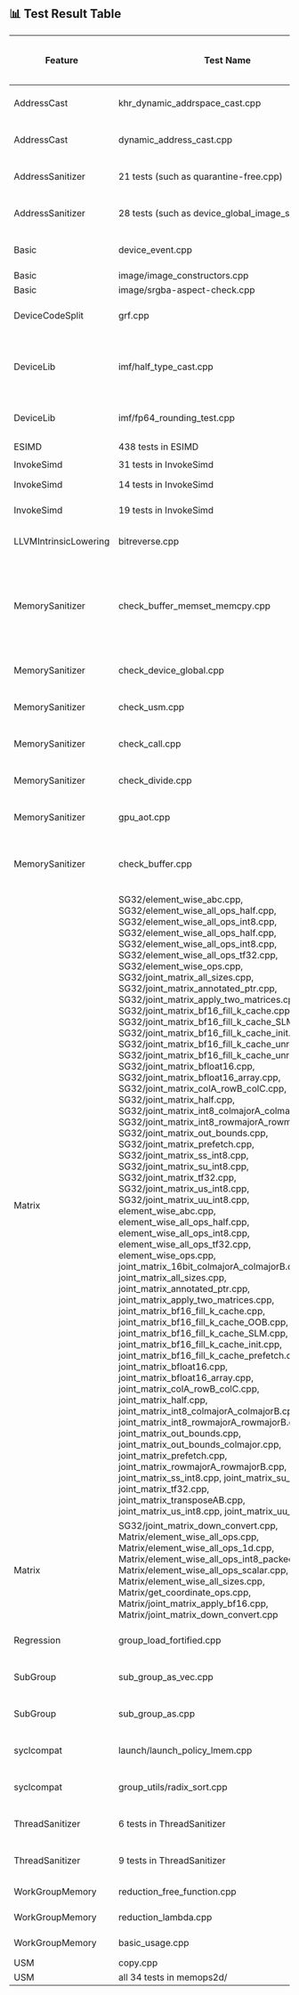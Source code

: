 ## 📊 Test Result Table

| Feature            | Test Name                                                                 | Status (SPIRV-LLVM-Translator) | Marked Status (SPIR-V Backend)              | Actual Status (SPIR-V Backend) | Test Error                    | Test Error Details |
|--------------------|---------------------------------------------------------------------------|--------------------------------|---------------------------------------------|--------------------------------|--------------------------------|-------------------|
| AddressCast        | khr_dynamic_addrspace_cast.cpp                                            | Pass                           | XFAIL (CMPLRLLVM-64705)                     | Fail                           | Program terminate abnormally   | ```error: command failed with exit status: 255``` |
| AddressCast        | dynamic_address_cast.cpp                                                  | Pass                           | XFAIL (CMPLRLLVM-64705)                     | Fail                           | Program terminate abnormally   | ```error: command failed with exit status: 255``` |
| AddressSanitizer   | 21 tests (such as quarantine-free.cpp)                                    | Pass                           | **Unsupported (CMPLRLLVM-64052)**           | **Pass**                       |                                |                   |
| AddressSanitizer   | 28 tests (such as device_global_image_scope.cpp)                          | Pass                           | Unsupported (CMPLRLLVM-64052)               | Fail                           | Detect memory leak             | ```[kernel] Private shadow memory out-of-bound (ptr: 0xff00fffffffb0050 -> 0xff010e7fff6fe483, sid: 0, base: 0xff00180001ccb820) ====ERROR: DeviceSanitizer: detected memory leaks of Device Global``` |
| Basic              | device_event.cpp                                                          | Pass                           | **Unsupported (CMPLRLLVM-64705)**           | **Pass**                       |                                |                   |
| Basic              | image/image_constructors.cpp                                              | Pass                           | **Unsupported**                             | **Pass**                       |                                |                   |
| Basic              | image/srgba-aspect-check.cpp                                              | Pass                           | **Unsupported**                             | **Pass**                       |                                |                   |
| DeviceCodeSplit    | grf.cpp                                                                   | Pass                           | **Unsupported (CMPLRLLVM-64705)**           | **Pass**                       |                                |                   |
| DeviceLib          | imf/half_type_cast.cpp                                                    | Pass                           | XFAIL (CMPLRLLVM-64705)                     | Fail                           | Assertion fail                 | ```half_type_cast.cpp.tmp1.out: /iusers/yixingzh/llvm/sycl/test-e2e/DeviceLib/imf/imf_utils.hpp:90: void test(sycl::queue &, std::initializer_list<InputTy>, std::initializer_list<OutputTy>, FuncTy, int) [InputTy = unsigned short, OutputTy = int, FuncTy = (lambda at /iusers/yixingzh/llvm/sycl/test-e2e/DeviceLib/imf/half_type_cast.cpp:40:10), EquTy = imf_utils_default_equ<int>]: Assertion `false' failed.``` |
| DeviceLib          | imf/fp64_rounding_test.cpp                                                | Pass                           | XFAIL (CMPLRLLVM-64705)                     | Fail                           | Undefined SPIR-V instruction   | ```error: undefined reference to `_Z17__spirv_IAddCarryll'  error: backend compiler failed build.``` |
| ESIMD              | 438 tests in ESIMD                                                        | Pass                           | **Unsupported**                             | Fail                           | Assertion fail                 | ```static llvm::LLT llvm::LLT::vector(llvm::ElementCount, llvm::LLT): Assertion `!EC.isScalar() && "invalid number of vector elements"' failed.``` |
| InvokeSimd         | 31 tests in InvokeSimd                                                    | Pass                           | **Unsupported**                             | **Pass**                       |                                |                   |
| InvokeSimd         | 14 tests in InvokeSimd                                                    | Pass                           | **Unsupported**                             | Fail                           | Undefined function             | ```Undefined function _Z33__regcall3____builtin_invoke_simdILb1EfPFNSt12experimental4simdIfNS0...``` |
| InvokeSimd         | 19 tests in InvokeSimd                                                    | Pass                           | **Unsupported**                             | Timed Out                      |                                |                   |                         |                                |                   |
| LLVMIntrinsicLowering | bitreverse.cpp                                                         | Pass                           | XFAIL (CMPLRLLVM-62187)                     | Fail                           | Conversion issue               | ```implicit conversion from 'int' to 'unsigned char __attribute__((ext_vector_type(2)))' (vector of 2 'unsigned char' values) changes value from 21845 to 85``` |
| MemorySanitizer    | check_buffer_memset_memcpy.cpp                                            | Pass                           | Unsupported (CMPLRLLVM-64052)               | Fail                           | `core dumped`                  | ```use-of-uninitialized-value use of size 8 at kernel <typeinfo name for check_memset(sycl::_V1::queue&)::{lambda(sycl::_V1::handler&)#2}::operator()(sycl::_V1::handler&) const::MyKernel1> LID(0, 0, 0) GID(0, 0, 0) #0 unsigned long sycl::_V1::accessor<int, 1, (sycl::_V1::access::mode)1026, (sycl::_V1::access::target)2014, (sycl::_V1::access::placeholder)0, sycl::_V1::ext::oneapi::accessor_property_list<>>::getLinearIndex<1>(sycl::_V1::id<1>) const /iusers/yixingzh/llvm/build/bin/../include/sycl/accessor.hpp:697 Aborted (core dumped)``` |
| MemorySanitizer    | check_device_global.cpp                                                   | Pass                           | Unsupported (CMPLRLLVM-64052)               | Fail                           | Memory out-of-bound            | ```[kernel] Private shadow memory out-of-bound(ptr: 0xff00fffffffb0058 -> 0xff01000002b43048, sid: 0, base: 0xff00f0000166d010)``` |
| MemorySanitizer    | check_usm.cpp                                                             | Pass                           | Unsupported (CMPLRLLVM-64052)               | Fail                           | Memory out-of-bound            | ```[[kernel] Private shadow memory out-of-bound(ptr: 0xff00fffffffe0000 -> 0xff010000027df7f0, sid: 0, base: 0xff00f00001000810)``` |
| MemorySanitizer    | check_call.cpp                                                            | Pass                           | Unsupported (CMPLRLLVM-64052)               | Fail                           | Memory out-of-bound            | ```[kernel] Private shadow memory out-of-bound(ptr: 0xff00fffffffe0000 -> 0xff010000033caff0, sid: 0, base: 0xff00f00000615010)``` |
| MemorySanitizer    | check_divide.cpp                                                          | Pass                           | Unsupported (CMPLRLLVM-64052)               | Fail                           | Memory out-of-bound            | ```[kernel] Private shadow memory out-of-bound(ptr: 0xff00fffffffe0004 -> 0xff0100000289bff4, sid: 0, base: 0xff00f00000544010)``` |
| MemorySanitizer    | gpu_aot.cpp                                                               | Pass                           | Unsupported (CMPLRLLVM-64052)               | Fail                           | Memory out-of-bound            | ```[kernel] Private shadow memory out-of-bound(ptr: 0xff00fffffffe0004 -> 0xff0100000289bff4, sid: 0, base: 0xff00f00000544010)``` |
| MemorySanitizer    | check_buffer.cpp                                                          | Pass                           | Unsupported (CMPLRLLVM-64052)               | Fail                           | `core dumped`                  | ```use of size 8 at kernel <typeinfo name for main::{lambda(sycl::_V1::handler&)#1}::operator()(sycl::_V1::handler&) const::MyKernel> LID(0, 0, 0) GID(0, 0, 0) #0 sycl::_V1::detail::array<1>::operator[](int) const /iusers/yixingzh/llvm/build/bin/../include/sycl/detail/array.hpp:73 Aborted (core dumped) ``` |
| Matrix             | 	SG32/element_wise_abc.cpp, SG32/element_wise_all_ops_half.cpp, SG32/element_wise_all_ops_int8.cpp, SG32/element_wise_all_ops_half.cpp, SG32/element_wise_all_ops_int8.cpp, SG32/element_wise_all_ops_tf32.cpp, SG32/element_wise_ops.cpp, SG32/joint_matrix_all_sizes.cpp, SG32/joint_matrix_annotated_ptr.cpp, SG32/joint_matrix_apply_two_matrices.cpp, SG32/joint_matrix_bf16_fill_k_cache.cpp, SG32/joint_matrix_bf16_fill_k_cache_SLM.cpp, SG32/joint_matrix_bf16_fill_k_cache_init.cpp, SG32/joint_matrix_bf16_fill_k_cache_unroll.cpp, SG32/joint_matrix_bf16_fill_k_cache_unroll_init.cpp, SG32/joint_matrix_bfloat16.cpp, SG32/joint_matrix_bfloat16_array.cpp, SG32/joint_matrix_colA_rowB_colC.cpp, SG32/joint_matrix_half.cpp, SG32/joint_matrix_int8_colmajorA_colmajorB.cpp, SG32/joint_matrix_int8_rowmajorA_rowmajorB.cpp, SG32/joint_matrix_out_bounds.cpp, SG32/joint_matrix_prefetch.cpp, SG32/joint_matrix_ss_int8.cpp, SG32/joint_matrix_su_int8.cpp, SG32/joint_matrix_tf32.cpp, SG32/joint_matrix_us_int8.cpp, SG32/joint_matrix_uu_int8.cpp, element_wise_abc.cpp, element_wise_all_ops_half.cpp, element_wise_all_ops_int8.cpp, element_wise_all_ops_tf32.cpp, element_wise_ops.cpp, joint_matrix_16bit_colmajorA_colmajorB.cpp, joint_matrix_all_sizes.cpp, joint_matrix_annotated_ptr.cpp, joint_matrix_apply_two_matrices.cpp, joint_matrix_bf16_fill_k_cache.cpp, joint_matrix_bf16_fill_k_cache_OOB.cpp, joint_matrix_bf16_fill_k_cache_SLM.cpp, joint_matrix_bf16_fill_k_cache_init.cpp, joint_matrix_bf16_fill_k_cache_prefetch.cpp, joint_matrix_bfloat16.cpp, joint_matrix_bfloat16_array.cpp, joint_matrix_colA_rowB_colC.cpp, joint_matrix_half.cpp, joint_matrix_int8_colmajorA_colmajorB.cpp, joint_matrix_int8_rowmajorA_rowmajorB.cpp, joint_matrix_out_bounds.cpp, joint_matrix_out_bounds_colmajor.cpp, joint_matrix_prefetch.cpp, joint_matrix_rowmajorA_rowmajorB.cpp, joint_matrix_ss_int8.cpp, joint_matrix_su_int8.cpp, joint_matrix_tf32.cpp, joint_matrix_transposeAB.cpp, joint_matrix_us_int8.cpp, joint_matrix_uu_int8.cpp                             | Pass                           | Unsupported (CMPLRLLVM-64705)               | Fail                           | Segmentation fault             | No other error message generated |
| Matrix             | SG32/joint_matrix_down_convert.cpp, Matrix/element_wise_all_ops.cpp, Matrix/element_wise_all_ops_1d.cpp, Matrix/element_wise_all_ops_int8_packed.cpp, Matrix/element_wise_all_ops_scalar.cpp, Matrix/element_wise_all_sizes.cpp, Matrix/get_coordinate_ops.cpp, Matrix/joint_matrix_apply_bf16.cpp, Matrix/joint_matrix_down_convert.cpp             | Pass                           | Unsupported (CMPLRLLVM-64705)               | Fail                           | Segmentation violation         | ```IGC: Internal Compiler Error: Segmentation violation``` |                            |                   |                              |                   |
| Regression         | group_load_fortified.cpp                                                  | Pass                           | **XFAIL (CMPLRLLVM-64705)**                 | **Pass**                       |                                |                   |
| SubGroup           | sub_group_as_vec.cpp                                                      | Pass                           | XFAIL (CMPLRLLVM-64705)                     | Fail                           | Result not matched             | ```Unexpected result [01,01] vs [01,00] error: command failed with exit status: 1``` |
| SubGroup           | sub_group_as.cpp                                                          | Pass                           | XFAIL (CMPLRLLVM-64705)                     | Fail                           | Result not matched             | ```Unexpected result 0101 vs 0100 error: command failed with exit status: 1``` |
| syclcompat         | launch/launch_policy_lmem.cpp                                             | Pass                           | **Unsupported (CMPLRLLVM-64705)**           | **Pass**                       |                                |                   |
| syclcompat         | group_utils/radix_sort.cpp                                                | Pass                           | Unsupported (Tracker: intel/llvm#17400)     | Fail                           | Test result incorrect          | ```test_sort failed -2116943464,-2113928704,-2113928704,-2113928704,-2144337914,-2113929196 ...... ``` |
| ThreadSanitizer    | 6 tests in ThreadSanitizer                                                | Pass                           | **Unsupported (CMPLRLLVM-6405)**            | **Pass**                       |                                |                   |
| ThreadSanitizer    | 9 tests in ThreadSanitizer                                                | Pass                           | **Unsupported (CMPLRLLVM-6405)**            | Fail                           | Out of device memory           | ```<SANITIZER>[ERROR]: Shadow memory reserved failed with size 0x820000000000: UR_RESULT_ERROR_OUT_OF_DEVICE_MEMORY``` |
| WorkGroupMemory    | reduction_free_function.cpp                                                | Pass                           | XFAIL                                       | Fail                           | Unimplemented OpCode           | ```UnimplementedOpCode: Unimplemented opcode 29``` |
| WorkGroupMemory    | reduction_lambda.cpp                                                      | Pass                           | XFAIL                                       | Fail                           | Unimplemented OpCode           | ```UnimplementedOpCode: Unimplemented opcode 29``` |
| WorkGroupMemory    | basic_usage.cpp                                                           | Pass                           | XFAIL                                       | Fail                           | Unimplemented OpCode           | ```UnimplementedOpCode: Unimplemented opcode 29``` |
| USM                | copy.cpp                                                                  | Pass                           | **Unsupported**                             | **Pass**                       |                                |                   |
| USM                | all 34 tests in memops2d/                                                 | Pass                           | **Unsupported**                             | **Pass**                       |                                |                   |

